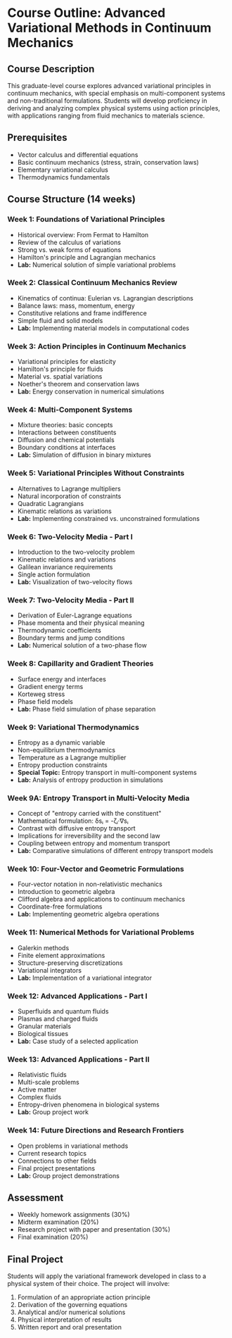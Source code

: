 # Course Outline: Advanced Variational Methods in Continuum Mechanics

## Course Description
This graduate-level course explores advanced variational principles in continuum mechanics, with special emphasis on multi-component systems and non-traditional formulations. Students will develop proficiency in deriving and analyzing complex physical systems using action principles, with applications ranging from fluid mechanics to materials science.

## Prerequisites
- Vector calculus and differential equations
- Basic continuum mechanics (stress, strain, conservation laws)
- Elementary variational calculus
- Thermodynamics fundamentals

## Course Structure (14 weeks)

### Week 1: Foundations of Variational Principles
- Historical overview: From Fermat to Hamilton
- Review of the calculus of variations
- Strong vs. weak forms of equations
- Hamilton's principle and Lagrangian mechanics
- **Lab:** Numerical solution of simple variational problems

### Week 2: Classical Continuum Mechanics Review
- Kinematics of continua: Eulerian vs. Lagrangian descriptions
- Balance laws: mass, momentum, energy
- Constitutive relations and frame indifference
- Simple fluid and solid models
- **Lab:** Implementing material models in computational codes

### Week 3: Action Principles in Continuum Mechanics
- Variational principles for elasticity
- Hamilton's principle for fluids
- Material vs. spatial variations
- Noether's theorem and conservation laws
- **Lab:** Energy conservation in numerical simulations

### Week 4: Multi-Component Systems
- Mixture theories: basic concepts
- Interactions between constituents
- Diffusion and chemical potentials
- Boundary conditions at interfaces
- **Lab:** Simulation of diffusion in binary mixtures

### Week 5: Variational Principles Without Constraints
- Alternatives to Lagrange multipliers
- Natural incorporation of constraints
- Quadratic Lagrangians
- Kinematic relations as variations
- **Lab:** Implementing constrained vs. unconstrained formulations

### Week 6: Two-Velocity Media - Part I
- Introduction to the two-velocity problem
- Kinematic relations and variations
- Galilean invariance requirements
- Single action formulation
- **Lab:** Visualization of two-velocity flows

### Week 7: Two-Velocity Media - Part II
- Derivation of Euler-Lagrange equations
- Phase momenta and their physical meaning
- Thermodynamic coefficients
- Boundary terms and jump conditions
- **Lab:** Numerical solution of a two-phase flow

### Week 8: Capillarity and Gradient Theories
- Surface energy and interfaces
- Gradient energy terms
- Korteweg stress
- Phase field models
- **Lab:** Phase field simulation of phase separation

### Week 9: Variational Thermodynamics
- Entropy as a dynamic variable
- Non-equilibrium thermodynamics
- Temperature as a Lagrange multiplier
- Entropy production constraints
- **Special Topic:** Entropy transport in multi-component systems
- **Lab:** Analysis of entropy production in simulations

### Week 9A: Entropy Transport in Multi-Velocity Media
- Concept of "entropy carried with the constituent"
- Mathematical formulation: δsᵢ = -ζᵢ·∇sᵢ
- Contrast with diffusive entropy transport
- Implications for irreversibility and the second law
- Coupling between entropy and momentum transport
- **Lab:** Comparative simulations of different entropy transport models

### Week 10: Four-Vector and Geometric Formulations
- Four-vector notation in non-relativistic mechanics
- Introduction to geometric algebra
- Clifford algebra and applications to continuum mechanics
- Coordinate-free formulations
- **Lab:** Implementing geometric algebra operations

### Week 11: Numerical Methods for Variational Problems
- Galerkin methods
- Finite element approximations
- Structure-preserving discretizations
- Variational integrators
- **Lab:** Implementation of a variational integrator

### Week 12: Advanced Applications - Part I
- Superfluids and quantum fluids
- Plasmas and charged fluids
- Granular materials
- Biological tissues
- **Lab:** Case study of a selected application

### Week 13: Advanced Applications - Part II
- Relativistic fluids
- Multi-scale problems
- Active matter
- Complex fluids
- Entropy-driven phenomena in biological systems
- **Lab:** Group project work

### Week 14: Future Directions and Research Frontiers
- Open problems in variational methods
- Current research topics
- Connections to other fields
- Final project presentations
- **Lab:** Group project demonstrations

## Assessment
- Weekly homework assignments (30%)
- Midterm examination (20%)
- Research project with paper and presentation (30%)
- Final examination (20%)

## Final Project
Students will apply the variational framework developed in class to a physical system of their choice. The project will involve:
1. Formulation of an appropriate action principle
2. Derivation of the governing equations
3. Analytical and/or numerical solutions
4. Physical interpretation of results
5. Written report and oral presentation
